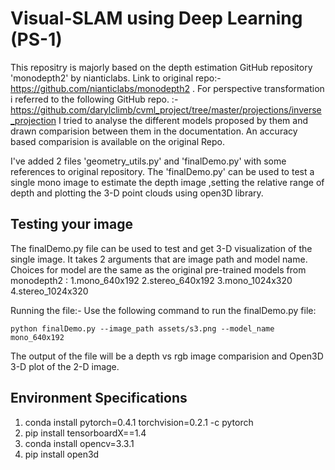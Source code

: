 # Visual-SLAM using Deep Learning (PS-1)

This repositry is majorly based on the depth estimation GitHub repository 'monodepth2' by nianticlabs. Link to original repo:- https://github.com/nianticlabs/monodepth2 . 
For perspective transformation i referred to the following GitHub repo. :-https://github.com/darylclimb/cvml_project/tree/master/projections/inverse_projection
I tried to analyse the different models proposed by them and drawn comparision between them in the documentation. An accuracy based comparision is available on the original Repo.

I've added 2 files 'geometry_utils.py' and 'finalDemo.py' with some references to original repository. The 'finalDemo.py' can be used to test a single mono image to estimate the depth image ,setting the relative range of depth and plotting the 3-D point clouds using open3D library.

## Testing your image

The finalDemo.py file can be used to test and get 3-D visualization of the single image. It takes 2 arguments that are image path and model name.
Choices for model are the same as the original pre-trained models from monodepth2 : 
1.mono_640x192
2.stereo_640x192
3.mono_1024x320
4.stereo_1024x320

Running the file:-
Use the following command to run the finalDemo.py file:
```shell
python finalDemo.py --image_path assets/s3.png --model_name mono_640x192
```

The output of the file will be a depth vs rgb image comparision and Open3D 3-D plot of the 2-D image.

## Environment Specifications

1. conda install pytorch=0.4.1 torchvision=0.2.1 -c pytorch
2. pip install tensorboardX==1.4
3. conda install opencv=3.3.1
4. pip install open3d




